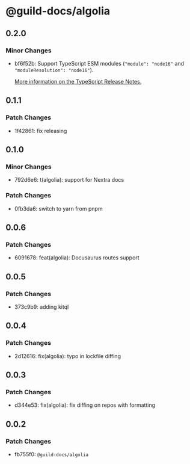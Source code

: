 # @guild-docs/algolia

## 0.2.0

### Minor Changes

- bf6f52b: Support TypeScript ESM modules (`"module": "node16"` and `"moduleResolution": "node16"`).

  [More information on the TypeScript Release Notes.](https://devblogs.microsoft.com/typescript/announcing-typescript-4-7/#ecmascript-module-support-in-node-js)

## 0.1.1

### Patch Changes

- 1f42861: fix releasing

## 0.1.0

### Minor Changes

- 792d6e6: t(algolia): support for Nextra docs

### Patch Changes

- 0fb3da6: switch to yarn from pnpm

## 0.0.6

### Patch Changes

- 6091678: feat(algolia): Docusaurus routes support

## 0.0.5

### Patch Changes

- 373c9b9: adding kitql

## 0.0.4

### Patch Changes

- 2d12616: fix(algolia): typo in lockfile diffing

## 0.0.3

### Patch Changes

- d344e53: fix(algolia): fix diffing on repos with formatting

## 0.0.2

### Patch Changes

- fb755f0: `@guild-docs/algolia`
